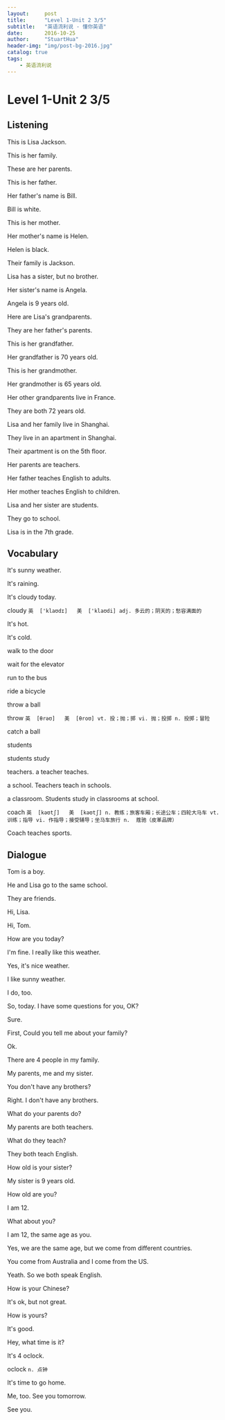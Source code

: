 ```yaml
---
layout:     post
title:      "Level 1-Unit 2 3/5"
subtitle:   "英语流利说 - 懂你英语"
date:       2016-10-25
author:     "StuartHua"
header-img: "img/post-bg-2016.jpg"
catalog: true
tags:
    - 英语流利说
---
```


# Level 1-Unit 2 3/5

<!-- more -->

## Listening

This is Lisa Jackson.

This is her family.

These are her parents.

This is her father.

Her father's name is Bill.

Bill is white.

This is her mother.

Her mother's name is Helen.

Helen is black.

Their family is Jackson.

Lisa has a sister, but no brother.

Her sister's name is Angela.

Angela is 9 years old.

Here are Lisa's grandparents.

They are her father's parents.

This is her grandfather.

Her grandfather is 70 years old.

This is her grandmother.

Her grandmother is 65 years old.

Her other grandparents live in France.

They are both 72 years old.

Lisa and her family live in Shanghai.

They live in an apartment in Shanghai.

Their apartment is on the 5th floor.

Her parents are teachers.

Her father teaches English to adults.

Her mother teaches English to children.

Lisa and her sister are students.

They go to school.

Lisa is in the 7th grade.

## Vocabulary

It's sunny weather.

It's raining.

It's cloudy today.

cloudy `英  ['klaʊdɪ]   美  ['klaʊdi]
adj. 多云的；阴天的；愁容满面的`

It's hot.

It's cold.

walk to the door

wait for the elevator

run to the bus

ride a bicycle

throw a ball

throw `英  [θrəʊ]   美  [θroʊ]
vt. 投；抛；掷
vi. 抛；投掷
n. 投掷；冒险`

catch a ball

students

students study

teachers. a teacher teaches.

a school. Teachers teach in schools.

a classroom. Students study in classrooms at school.

coach `英  [kəʊtʃ]   美  [kəʊtʃ]
n. 教练；旅客车厢；长途公车；四轮大马车
vt. 训练；指导
vi. 作指导；接受辅导；坐马车旅行
n.  蔻驰（皮革品牌）`

Coach teaches sports.

## Dialogue

Tom is a boy.

He and Lisa go to the same school.

They are friends.

Hi, Lisa.

Hi, Tom.

How are you today?

I'm fine. I really like this weather.

Yes, it's nice weather.

I like sunny weather.

I do, too.

So, today. I have some questions for you, OK?

Sure.

First, Could you tell me about your family?

Ok.

There are 4 people in my family.

My parents, me and my sister.

You don't have any brothers?

Right. I don't have any brothers.

What do your parents do?

My parents are both teachers.

What do they teach?

They both teach English.

How old is your sister?

My sister is 9 years old.

How old are you?

I am 12.

What about you?

I am 12, the same age as you.

Yes, we are the same age, but we come from different countries.

You come from Australia and I come from the US.

Yeath. So we both speak English.

How is your Chinese?

It's ok, but not great.

How is yours?

It's good.

Hey, what time is it?

It's 4 oclock.

oclock `n. 点钟`

It's time to go home.

Me, too. See you tomorrow.

See you.


